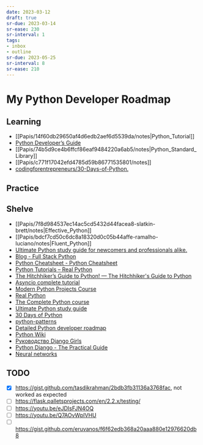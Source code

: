 ```yaml
---
date: 2023-03-12
draft: true
sr-due: 2023-03-14
sr-ease: 230
sr-interval: 1
tags:
- inbox
- outline
sr-due: 2023-05-25
sr-interval: 8
sr-ease: 210
---
```


# My Python Developer Roadmap

## Learning

- [[Papis/14f60db29650af4d6edb2aef6d5539da/notes|Python_Tutorial]]
- [Python Developer’s Guide](https://devguide.python.org/)
- [[Papis/74b5d9ce4b6ffcf86eaf9484220a6ab5/notes|Python_Standard_Library]]
- [[Papis/c771f17042efd4785d59b86771535801/notes]]
- [codingforentrepreneurs\/30-Days-of-Python.](https://www.youtube.com/playlist?list=PLEsfXFp6DpzQjDBvhNy5YbaBx9j-ZsUe6)

## Practice

## Shelve

- [[Papis/7f8d984537ec14ac5cd5432d44facea8-slatkin-brett/notes|Effective_Python]]
- [[Papis/bdcf7cd50c6dc8a18320d0c05b44affe-ramalho-luciano/notes|Fluent_Python]]
- [Ultimate Python study guide for newcomers and professionals alike.](https://github.com/huangsam/ultimate-python)
- [Blog - Full Stack Python](https://www.fullstackpython.com/blog.html)
- [Python Cheatsheet - Python Cheatsheet](https://www.pythoncheatsheet.org/)
- [Python Tutorials – Real Python](https://realpython.com/)
- [The Hitchhiker’s Guide to Python! — The Hitchhiker's Guide to Python](https://python-docs.readthedocs.io/en/latest/index.html)
- [Asyncio complete tutorial](https://superfastpython.com/python-asyncio/)
- [Modern Python Projects Course ](https://training.talkpython.fm/courses/details/modern-python-projects)
- [Real Python](https://realpython.com/account/purchases/)
- [The Complete Python course](https://www.udemy.com/course/the-complete-python-course/)
- [Ultimate Python study guide](https://github.com/huangsam/ultimate-python)
- [30 Days of Python](https://github.com/codingforentrepreneurs/30-Days-of-Python)
- [python-patterns](https://github.com/faif/python-patterns)
- [Detailed Python developer roadmap](https://github.com/amaargiru/pyroad)
- [Python Wiki](https://wiki.python.org/moin/)
- [Руководство Django Girls](https://tutorial.djangogirls.org/ru/)
- [Python Django - The Practical Guide](https://www.udemy.com/course/python-django-the-practical-guide/)
- [Neural networks](https://stepik.org/course/50352/promo)

## TODO

- [x] https://gist.github.com/tasdikrahman/2bdb3fb31136a3768fac, not worked as
      expected
- [ ] https://flask.palletsprojects.com/en/2.2.x/testing/
- [ ] https://youtu.be/eJDIsFJN4OQ
- [ ] https://youtu.be/Q7AOvWpIVHU
- [ ] https://gist.github.com/eruvanos/f6f62edb368a20aaa880e12976620db8

